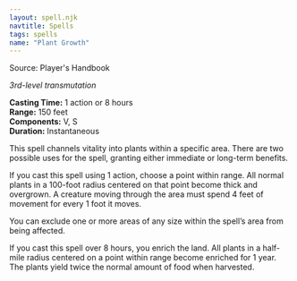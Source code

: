 ```yaml
---
layout: spell.njk
navtitle: Spells
tags: spells
name: "Plant Growth"
---
```

Source: Player's Handbook

_3rd-level transmutation_

**Casting Time:** 1 action or 8 hours  
**Range:** 150 feet  
**Components:** V, S  
**Duration:** Instantaneous

This spell channels vitality into plants within a specific area. There are two possible uses for the spell, granting either immediate or long-term benefits.

If you cast this spell using 1 action, choose a point within range. All normal plants in a 100-foot radius centered on that point become thick and overgrown. A creature moving through the area must spend 4 feet of movement for every 1 foot it moves.

You can exclude one or more areas of any size within the spell’s area from being affected.

If you cast this spell over 8 hours, you enrich the land. All plants in a half-mile radius centered on a point within range become enriched for 1 year. The plants yield twice the normal amount of food when harvested.